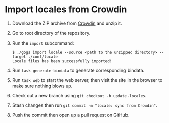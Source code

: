 # Import locales from Crowdin

1. Download the ZIP archive from [Crowdin](https://crowdin.gogs.io/) and unzip it.
1. Go to root directory of the repository.
1. Run the `import` subcommand:

    ```
    $ ./gogs import locale --source <path to the unzipped directory> --target ./conf/locale
    Locale files has been successfully imported!
    ```

1. Run `task generate-bindata` to generate corresponding bindata.
1. Run `task web` to start the web server, then visit the site in the browser to make sure nothing blows up.
1. Check out a new branch using `git checkout -b update-locales`.
1. Stash changes then run `git commit -m "locale: sync from Crowdin"`.
1. Push the commit then open up a pull request on GitHub.
